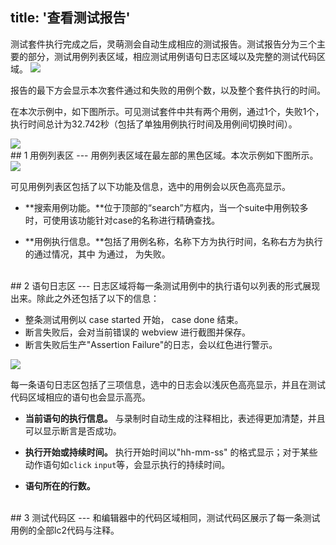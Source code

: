 title: '查看测试报告'
---
测试套件执行完成之后，灵萌测会自动生成相应的测试报告。测试报告分为三个主要的部分，测试用例列表区域，相应测试用例语句日志区域以及完整的测试代码区域。
<img class="guide-images" src="/images/guide/report-01.png">

报告的最下方会显示本次套件通过和失败的用例个数，以及整个套件执行的时间。

在本次示例中，如下图所示。可见测试套件中共有两个用例，通过1个，失败1个，执行时间总计为32.742秒（包括了单独用例执行时间及用例间切换时间）。

<img class="long-images" src="/images/guide/report-02.png">

<br/>
## 1 用例列表区
---
用例列表区域在最左部的黑色区域。本次示例如下图所示。

<img src="/images/guide/report-03.png">

可见用例列表区包括了以下功能及信息，选中的用例会以灰色高亮显示。

- **搜索用例功能。**位于顶部的“search”方框内，当一个suite中用例较多时，可使用该功能针对case的名称进行精确查找。

- **用例执行信息。**包括了用例名称，名称下方为执行时间，名称右方为执行的通过情况，其中 <i class="fa fa-check" style="color:green"></i> 为通过， <i class="fa fa-close" style="color:red"></i> 为失败。

<br/>
## 2 语句日志区
---
日志区域将每一条测试用例中的执行语句以列表的形式展现出来。除此之外还包括了以下的信息：

- 整条测试用例以 case started 开始， case done 结束。
- 断言失败后，会对当前错误的 webview 进行截图并保存。
- 断言失败后生产"Assertion Failure"的日志，会以红色进行警示。

<img src="/images/guide/report-04.png">

每一条语句日志区包括了三项信息，选中的日志会以浅灰色高亮显示，并且在测试代码区域相应的语句也会显示高亮。

- **当前语句的执行信息。** 与录制时自动生成的注释相比，表述得更加清楚，并且可以显示断言是否成功。

- **执行开始或持续时间。** 执行开始时间以"hh-mm-ss" 的格式显示；对于某些动作语句如`click` `input`等，会显示执行的持续时间。

- **语句所在的行数。**

<br/>
## 3 测试代码区
---
和编辑器中的代码区域相同，测试代码区展示了每一条测试用例的全部lc2代码与注释。